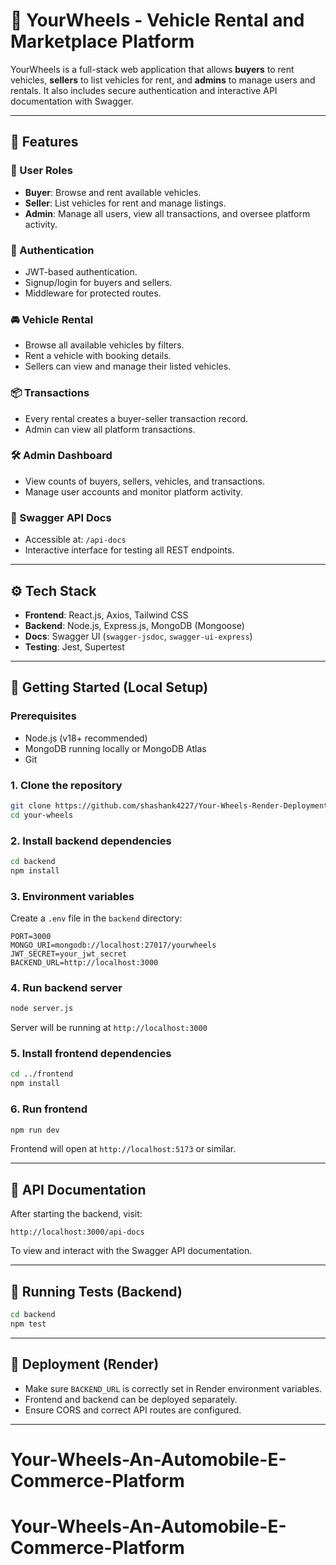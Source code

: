 
# 🚗 YourWheels - Vehicle Rental and Marketplace Platform

YourWheels is a full-stack web application that allows **buyers** to rent vehicles, **sellers** to list vehicles for rent, and **admins** to manage users and rentals. It also includes secure authentication and interactive API documentation with Swagger.

---

## 🌟 Features

### 👥 User Roles
- **Buyer**: Browse and rent available vehicles.
- **Seller**: List vehicles for rent and manage listings.
- **Admin**: Manage all users, view all transactions, and oversee platform activity.

### 🔐 Authentication
- JWT-based authentication.
- Signup/login for buyers and sellers.
- Middleware for protected routes.

### 🚘 Vehicle Rental
- Browse all available vehicles by filters.
- Rent a vehicle with booking details.
- Sellers can view and manage their listed vehicles.

### 📦 Transactions
- Every rental creates a buyer-seller transaction record.
- Admin can view all platform transactions.

### 🛠 Admin Dashboard
- View counts of buyers, sellers, vehicles, and transactions.
- Manage user accounts and monitor platform activity.

### 📄 Swagger API Docs
- Accessible at: `/api-docs`
- Interactive interface for testing all REST endpoints.

---

## ⚙️ Tech Stack

- **Frontend**: React.js, Axios, Tailwind CSS
- **Backend**: Node.js, Express.js, MongoDB (Mongoose)
- **Docs**: Swagger UI (`swagger-jsdoc`, `swagger-ui-express`)
- **Testing**: Jest, Supertest

---

## 🚀 Getting Started (Local Setup)

### Prerequisites
- Node.js (v18+ recommended)
- MongoDB running locally or MongoDB Atlas
- Git

### 1. Clone the repository
```bash
git clone https://github.com/shashank4227/Your-Wheels-Render-Deployment.git
cd your-wheels
```

### 2. Install backend dependencies
```bash
cd backend
npm install
```

### 3. Environment variables
Create a `.env` file in the `backend` directory:

```env
PORT=3000
MONGO_URI=mongodb://localhost:27017/yourwheels
JWT_SECRET=your_jwt_secret
BACKEND_URL=http://localhost:3000
```

### 4. Run backend server
```bash
node server.js
```
Server will be running at `http://localhost:3000`

### 5. Install frontend dependencies
```bash
cd ../frontend
npm install
```

### 6. Run frontend
```bash
npm run dev
```
Frontend will open at `http://localhost:5173` or similar.

---

## 📘 API Documentation

After starting the backend, visit:

```
http://localhost:3000/api-docs
```

To view and interact with the Swagger API documentation.

---

## 🧪 Running Tests (Backend)
```bash
cd backend
npm test
```

---

## 🏁 Deployment (Render)
- Make sure `BACKEND_URL` is correctly set in Render environment variables.
- Frontend and backend can be deployed separately.
- Ensure CORS and correct API routes are configured.

---

# Your-Wheels-An-Automobile-E-Commerce-Platform
# Your-Wheels-An-Automobile-E-Commerce-Platform
